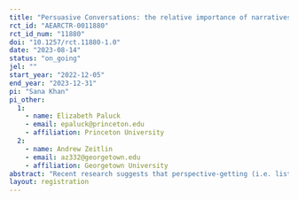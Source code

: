 ```yaml
---
title: "Persuasive Conversations: the relative importance of narratives and a non-judgmental exchange for reducing exclusionary attitudes"
rct_id: "AEARCTR-0011880"
rct_id_num: "11880"
doi: "10.1257/rct.11880-1.0"
date: "2023-08-14"
status: "on_going"
jel: ""
start_year: "2022-12-05"
end_year: "2023-12-31"
pi: "Sana Khan"
pi_other:
  1:
    - name: Elizabeth Paluck
    - email: epaluck@princeton.edu
    - affiliation: Princeton University
  2:
    - name: Andrew Zeitlin
    - email: az332@georgetown.edu
    - affiliation: Georgetown University
abstract: "Recent research suggests that perspective-getting (i.e. listening to the personal narrative of another) when embedded in a bundled intervention improves feelings towards minoritized others and reduces exclusionary attitudes towards them in real world settings. These bundled interventions, however, contain other psychological components, such as creating an opportunity for introspection and sharing of one's own perspective or story or creating a non-judgmental environment for an exchange of perspectives, which could have an independent impact on feelings towards the other or on prejudicial attitudes. In the current study, we investigate the impact of three different stand-alone psychological interventions (perspective-getting; analogic perspective-taking, i.e. sharing one's own related experience or story to understand the perspective of the other; and, an exchange of reasons/perspectives in a non-judgmental environment) relative to a control group and to one another to understand the absolute and relative importance of narrative and of a non-judgmental exchange for prejudice reduction towards refugees. The setting for our study is Nairobi, Kenya. We examine the impact of these interventions on feelings and attitudes towards refugees as our primary outcomes of interest immediately after the intervention and 3 and 6 months from when the intervention is administered."
layout: registration
---
```


